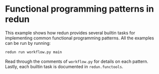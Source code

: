 # Functional programming patterns in redun

This example shows how redun provides several builtin tasks for implementing common functional programming patterns. All the examples can be run by running:

```sh
redun run workflow.py main
```

Read through the comments of `workflow.py` for details on each pattern. Lastly, each builtin task is documented in `redun.functools`.
